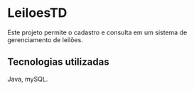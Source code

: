 # LeiloesTD
Este projeto permite o cadastro e consulta em um sistema de gerenciamento de leilões.

## Tecnologias utilizadas
Java, mySQL.
